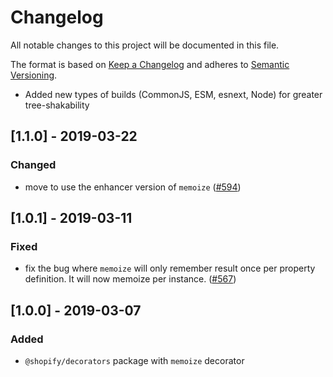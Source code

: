 # Changelog

All notable changes to this project will be documented in this file.

The format is based on [Keep a Changelog](http://keepachangelog.com/en/1.0.0/)
and adheres to [Semantic Versioning](http://semver.org/spec/v2.0.0.html).

<!-- ## [Unreleased] -->

- Added new types of builds (CommonJS, ESM, esnext, Node) for greater tree-shakability

## [1.1.0] - 2019-03-22

### Changed

- move to use the enhancer version of `memoize` ([#594](https://github.com/Shopify/quilt/pull/594))

## [1.0.1] - 2019-03-11

### Fixed

- fix the bug where `memoize` will only remember result once per property definition. It will now memoize per instance. ([#567](https://github.com/Shopify/quilt/pull/567))

## [1.0.0] - 2019-03-07

### Added

- `@shopify/decorators` package with `memoize` decorator

